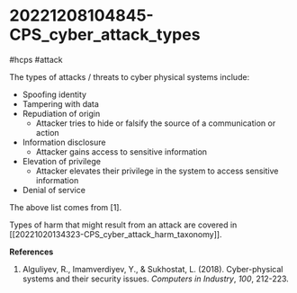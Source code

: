 # 20221208104845-CPS_cyber_attack_types
#hcps #attack

The types of attacks / threats to cyber physical systems include:

* Spoofing identity
* Tampering with data
* Repudiation of origin
	* Attacker tries to hide or falsify the source of a communication or action
* Information disclosure
	* Attacker gains access to sensitive information
* Elevation of privilege
	* Attacker elevates their privilege in the system to access sensitive information
* Denial of service

The above list comes from [1].

Types of harm that might result from an attack are covered in [[20221020134323-CPS_cyber_attack_harm_taxonomy]].

**References**

1. Alguliyev, R., Imamverdiyev, Y., & Sukhostat, L. (2018). Cyber-physical systems and their security issues. _Computers in Industry_, _100_, 212-223.